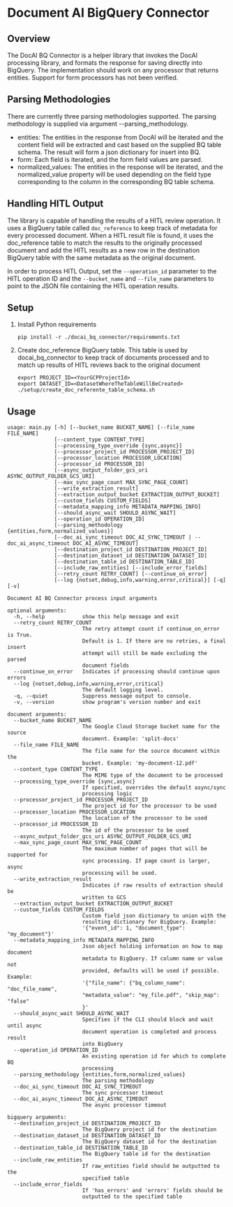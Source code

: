 # Document AI BigQuery Connector

## Overview

The DocAI BQ Connector is a helper library that invokes the DocAI processing library, and formats the response for saving directly into BigQuery. The implementation should work on any processor that returns entities. Support for form processors has not been verified.

## Parsing Methodologies

There are currently three parsing methodologies supported. The parsing methodology is supplied via argument --parsing_methodology.

- entities: The entities in the response from DocAI will be iterated and the content field will be extracted and cast based on the supplied BQ table schema. The result will form a json dictionary for insert into BQ.
- form: Each field is iterated, and the form field values are parsed.
- normalized_values: The entities in the response will be iterated, and the normalized_value property will be used depending on the field type corresponding to the column in the corresponding BQ table schema.

## Handling HITL Output

The library is capable of handling the results of a HITL review operation. It uses a BigQuery table called `doc_reference` to keep track of metadata for every processed document.
When a HITL result file is found, it uses the doc_reference table to match the results to the originally processed document and add the HITL results as a new row in the destination BigQuery table with the same metadata as the original document.

In order to process HITL Output, set the `--operation_id` parameter to the HITL operation ID and the `--bucket_name` and `--file_name` parameters to point to the JSON file containing the HITL operation results.

## Setup

1. Install Python requirements
   ```commandline
   pip install -r ./docai_bq_connector/requirements.txt
   ```
2. Create doc_reference BigQuery table. This table is used by docai_bq_connector to keep track of documents processed and to match up results of HITL reviews back to the original document

   ```commandline
   export PROJECT_ID=<YourGCPProjectId>
   export DATASET_ID=<DatasetWhereTheTableWillBeCreated>
   ./setup/create_doc_referente_table_schema.sh
   ```

## Usage

```shell
usage: main.py [-h] [--bucket_name BUCKET_NAME] [--file_name FILE_NAME]
               [--content_type CONTENT_TYPE]
               [--processing_type_override {sync,async}]
               [--processor_project_id PROCESSOR_PROJECT_ID]
               [--processor_location PROCESSOR_LOCATION]
               [--processor_id PROCESSOR_ID]
               [--async_output_folder_gcs_uri ASYNC_OUTPUT_FOLDER_GCS_URI]
               [--max_sync_page_count MAX_SYNC_PAGE_COUNT]
               [--write_extraction_result]
               [--extraction_output_bucket EXTRACTION_OUTPUT_BUCKET]
               [--custom_fields CUSTOM_FIELDS]
               [--metadata_mapping_info METADATA_MAPPING_INFO]
               [--should_async_wait SHOULD_ASYNC_WAIT]
               [--operation_id OPERATION_ID]
               [--parsing_methodology {entities,form,normalized_values}]
               [--doc_ai_sync_timeout DOC_AI_SYNC_TIMEOUT | --doc_ai_async_timeout DOC_AI_ASYNC_TIMEOUT]
               [--destination_project_id DESTINATION_PROJECT_ID]
               [--destination_dataset_id DESTINATION_DATASET_ID]
               [--destination_table_id DESTINATION_TABLE_ID]
               [--include_raw_entities] [--include_error_fields]
               [--retry_count RETRY_COUNT] [--continue_on_error]
               [--log {notset,debug,info,warning,error,critical}] [-q] [-v]

Document AI BQ Connector process input arguments

optional arguments:
  -h, --help            show this help message and exit
  --retry_count RETRY_COUNT
                        The retry attempt count if continue_on_error is True.
                        Default is 1. If there are no retries, a final insert
                        attempt will still be made excluding the parsed
                        document fields
  --continue_on_error   Indicates if processing should continue upon errors
  --log {notset,debug,info,warning,error,critical}
                        The default logging level.
  -q, --quiet           Suppress message output to console.
  -v, --version         show program's version number and exit

document arguments:
  --bucket_name BUCKET_NAME
                        The Google Cloud Storage bucket name for the source
                        document. Example: 'split-docs'
  --file_name FILE_NAME
                        The file name for the source document within the
                        bucket. Example: 'my-document-12.pdf'
  --content_type CONTENT_TYPE
                        The MIME type of the document to be processed
  --processing_type_override {sync,async}
                        If specified, overrides the default async/sync
                        processing logic
  --processor_project_id PROCESSOR_PROJECT_ID
                        The project id for the processor to be used
  --processor_location PROCESSOR_LOCATION
                        The location of the processor to be used
  --processor_id PROCESSOR_ID
                        The id of the processor to be used
  --async_output_folder_gcs_uri ASYNC_OUTPUT_FOLDER_GCS_URI
  --max_sync_page_count MAX_SYNC_PAGE_COUNT
                        The maximum number of pages that will be supported for
                        sync processing. If page count is larger, async
                        processing will be used.
  --write_extraction_result
                        Indicates if raw results of extraction should be
                        written to GCS
  --extraction_output_bucket EXTRACTION_OUTPUT_BUCKET
  --custom_fields CUSTOM_FIELDS
                        Custom field json dictionary to union with the
                        resulting dictionary for BigQuery. Example:
                        '{"event_id": 1, "document_type": "my_document"}'
  --metadata_mapping_info METADATA_MAPPING_INFO
                        Json object holding information on how to map document
                        metadata to BigQuery. If column name or value not
                        provided, defaults will be used if possible. Example:
                        '{"file_name": {"bq_column_name": "doc_file_name",
                        "metadata_value": "my_file.pdf", "skip_map": "false"
                        }'
  --should_async_wait SHOULD_ASYNC_WAIT
                        Specifies if the CLI should block and wait until async
                        document operation is completed and process result
                        into BigQuery
  --operation_id OPERATION_ID
                        An existing operation id for which to complete BQ
                        processing
  --parsing_methodology {entities,form,normalized_values}
                        The parsing methodology
  --doc_ai_sync_timeout DOC_AI_SYNC_TIMEOUT
                        The sync processor timeout
  --doc_ai_async_timeout DOC_AI_ASYNC_TIMEOUT
                        The async processor timeout

bigquery arguments:
  --destination_project_id DESTINATION_PROJECT_ID
                        The BigQuery project id for the destination
  --destination_dataset_id DESTINATION_DATASET_ID
                        The BigQuery dataset id for the destination
  --destination_table_id DESTINATION_TABLE_ID
                        The BigQuery table id for the destination
  --include_raw_entities
                        If raw_entities field should be outputted to the
                        specified table
  --include_error_fields
                        If 'has_errors' and 'errors' fields should be
                        outputted to the specified table
```
